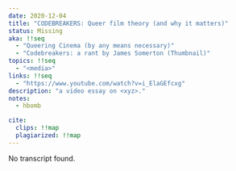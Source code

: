 ```yaml
---
date: 2020-12-04
title: "CODEBREAKERS: Queer film theory (and why it matters)"
status: Missing
aka: !!seq
  - "Queering Cinema (by any means necessary)"
  - "Codebreakers: a rant by James Somerton (Thumbnail)"
topics: !!seq
  - "<media>"
links: !!seq
  - "https://www.youtube.com/watch?v=i_ElaGEfcxg"
description: "a video essay on <xyz>."
notes:
  - hbomb

cite:
  clips: !!map
  plagiarized: !!map
---
```

No transcript found.
